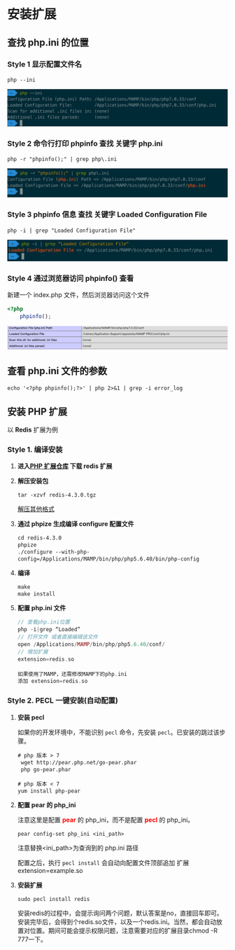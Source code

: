 # 安装扩展

## 查找 php.ini 的位置

### Style 1 显示配置文件名

```shell
php --ini
```

![](pic_store/006y8mN6ly1g6dzljq5q7j30yg05ugmf-6884896.jpg)

### Style 2 命令行打印 phpinfo 查找 关键字 php.ini

```shell
php -r "phpinfo();" | grep php\.ini
```

![](pic_store/006y8mN6ly1g6dzmnpszdj30xq04gdgi.jpg)

### Style 3 phpinfo 信息 查找 关键字 Loaded Configuration File

```shell
php -i | grep "Loaded Configuration File"
```

![](pic_store/006y8mN6ly1g6dzpexx9pj30ws038q3b-6885022.jpg)

### Style 4 通过浏览器访问 phpinfo() 查看

新建一个 index.php 文件，然后浏览器访问这个文件

```php
<?php
    phpinfo();
```

![006y8mN6ly1g6dzvtu3wmj31fq05kq47](pic_store/006y8mN6ly1g6dzvtu3wmj31fq05kq47.jpg)



## 查看 php.ini 文件的参数

```shell
echo '<?php phpinfo();?>' | php 2>&1 | grep -i error_log
```

## 安装 PHP 扩展

以 **Redis** 扩展为例

### Style 1. 编译安装

1. **进入[PHP 扩展仓库](http://pecl.php.net/package/redis) 下载 redis 扩展**

2. **解压安装包**

    ```shell
    tar -xzvf redis-4.3.0.tgz
    ```

    [解压其他格式](compress.md)

3. **通过 phpize 生成编译 configure 配置文件**

    ```shell
    cd redis-4.3.0
    phpize
    ./configure --with-php-config=/Applications/MAMP/bin/php/php5.6.40/bin/php-config
    ```

4. **编译**

    ```shell
    make
    make install
    ```

5. **配置 php.ini 文件**

    ```php
    // 查看php.ini位置
    php -i|grep “Loaded”
    // 打开文件 或者直接编辑该文件
    open /Applications/MAMP/bin/php/php5.6.40/conf/ 
    // 增加扩展
    extension=redis.so
    
    如果使用了MAMP，还需修改MAMP下的php.ini
    添加 extension=redis.so
    ```

### Style 2. PECL 一键安装(自动配置)

1. **安装 pecl**

    如果你的开发环境中，不能识别 `pecl` 命令，先安装 `pecl`。已安装的跳过该步骤。

    ```shell
    # php 版本 > 7
     wget http://pear.php.net/go-pear.phar
     php go-pear.phar
     
    # php 版本 < 7
    yum install php-pear
    ```

2. **配置 pear 的 php_ini**

    注意这里是配置  **<font color="red">pear</font>** 的 php_ini，而不是配置 **<font color="red">pecl</font>** 的 php_ini。

    ```shell
    pear config-set php_ini <ini_path>
    ```

    注意替换<ini_path>为查询到的 php.ini 路径

    配置之后，执行 `pecl install` 会自动向配置文件顶部追加 扩展 extension=example.so

3. **安装扩展**

    ```shell
    sudo pecl install redis
    ```

    安装redis的过程中，会提示询问两个问题，默认答案是no，直接回车即可。安装完毕后，会得到个redis.so文件，以及一个redis.ini。当然，都会自动放置对位置。期间可能会提示权限问题，注意需要对应的扩展目录chmod -R 777一下。

    ​    

​    

​    

